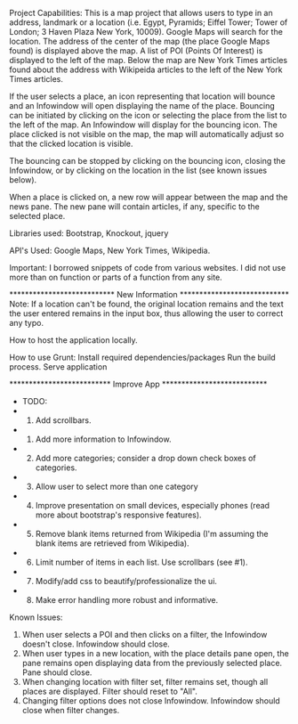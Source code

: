 Project Capabilities:
This is a map project that allows users to type in an address, landmark or
a location (i.e. Egypt, Pyramids; Eiffel Tower; Tower of London;
3 Haven Plaza New York, 10009). Google Maps will search for the location. The
address of the center of the map (the place Google Maps found) is displayed
above the map. A list of POI (Points Of Interest) is displayed to the left of
the map. Below the map are New York Times articles found about the address with
Wikipeida articles to the left of the New York Times articles.

If the user selects a place, an icon representing that location will bounce and
an Infowindow will open displaying the name of the place. Bouncing can be
initiated by clicking on the icon or selecting the place from the list to the
left of the map. An Infowindow will display for the bouncing icon. The place
clicked is not visible on the map, the map will automatically adjust so that
the clicked location is visible.

The bouncing can be stopped by clicking on the bouncing icon, closing the
Infowindow, or by clicking on the location in the list (see known issues below).

When a place is clicked on, a new row will appear between the map and the news
pane. The new pane will contain articles, if any, specific to the selected
place.

Libraries used: Bootstrap, Knockout, jquery

API's Used: Google Maps, New York Times, Wikipedia.

Important: I borrowed snippets of code from various websites. I did not use
            more than on function or parts of a function from any site.

*************************** New Information ****************************
Note: If a location can't be found, the original location remains and the
  text the user entered remains in the input box, thus allowing the user to
  correct any typo.

How to host the application locally.

How to use Grunt:
  Install required dependencies/packages
  Run the build process.
  Serve application

  ************************** Improve App ***************************

* TODO:
*  1. Add scrollbars.
*  1. Add more information to Infowindow.
*  2. Add more categories; consider a drop down check boxes of categories.
*  3. Allow user to select more than one category
*  4. Improve presentation on small devices, especially phones (read more about
          bootstrap's responsive features).
*  5. Remove blank items returned from Wikipedia (I'm assuming the blank items
        are retrieved from Wikipedia).
*  6. Limit number of items in each list. Use scrollbars (see #1).
*  7. Modify/add css to beautify/professionalize the ui.
*  8. Make error handling more robust and informative.

Known Issues:
  1. When user selects a POI and then clicks on a filter, the Infowindow doesn't
      close. Infowindow should close.
  2. When user types in a new location, with the place details pane open, the
      pane remains open displaying data from the previously selected place.
      Pane should close.
  3. When changing location with filter set, filter remains set, though all
      places are displayed. Filter should reset to "All".
  4. Changing filter options does not close Infowindow. Infowindow should close
      when filter changes.
